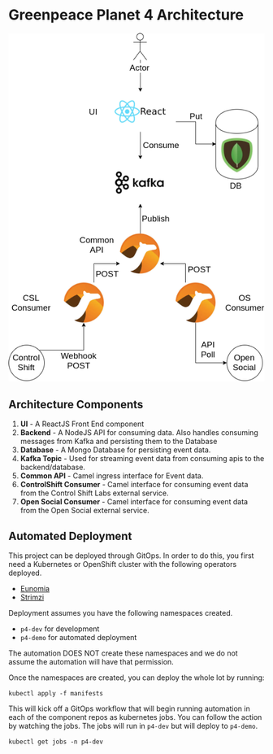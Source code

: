 # Greenpeace Planet 4 Architecture

![Architecture](media/arch-diagram.png)

## Architecture Components

1. **UI** - A ReactJS Front End component
2. **Backend** - A NodeJS API for consuming data. Also handles consuming messages from Kafka and persisting them to the Database
3. **Database** - A Mongo Database for persisting event data.
4. **Kafka Topic** - Used for streaming event data from consuming apis to the backend/database.
5. **Common API** - Camel ingress interface for Event data.
6. **ControlShift Consumer** - Camel interface for consuming event data from the Control Shift Labs external service.
7. **Open Social Consumer** - Camel interface for consuming event data from the Open Social external service.

## Automated Deployment

This project can be deployed through GitOps. In order to do this, you first need a Kubernetes or OpenShift cluster with the following operators deployed.

* [Eunomia](https://github.com/kohlstechnology/eunomia.git)
* [Strimzi](https://strimzi.io/)

Deployment assumes you have the following namespaces created.

* `p4-dev` for development
* `p4-demo` for automated deployment

The automation DOES NOT create these namespaces and we do not assume the automation will have that permission.

Once the namespaces are created, you can deploy the whole lot by running:

```
kubectl apply -f manifests
```

This will kick off a GitOps workflow that will begin running automation in each of the component repos as kubernetes jobs. You can follow the action by watching the jobs. The jobs will run in `p4-dev` but will deploy to `p4-demo`.

```
kubectl get jobs -n p4-dev
```
